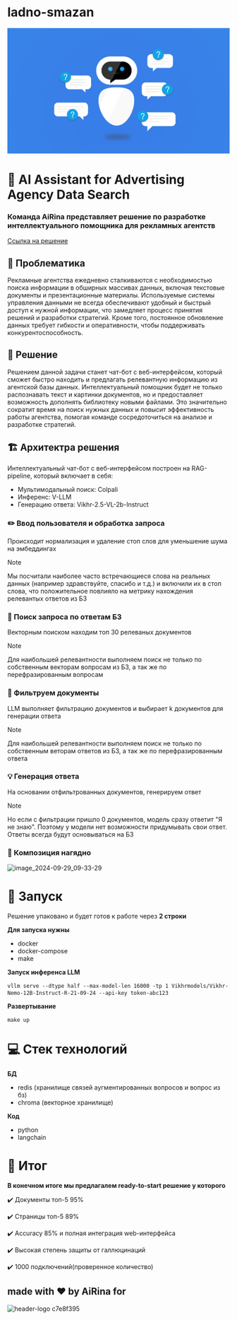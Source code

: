 # ladno-smazan

![kandinsky-download-1727581197737](assets/123.png)

 # :robot: AI Assistant for Advertising Agency Data Search 

### Команда AiRina представляет решение по разработке интеллектуального помощника для рекламных агентств
[Ссылка на решение](https://t.me/airina_rutube_bot)


## :exploding_head: Проблематика

Рекламные агентства ежедневно сталкиваются с необходимостью поиска информации в обширных массивах данных, включая текстовые документы и презентационные материалы. Используемые системы управления данными не всегда обеспечивают удобный и быстрый доступ к нужной информации, что замедляет процесс принятия решений и разработки стратегий. Кроме того, постоянное обновление данных требует гибкости и оперативности, чтобы поддерживать конкурентоспособность.

## :hugs: Решение

Решением данной задачи станет чат-бот с веб-интерфейсом, который сможет быстро находить и предлагать релевантную информацию из агентской базы данных. Интеллектуальный помощник будет не только распознавать текст и картинки документов, но и предоставляет возможность дополнять библиотеку новыми файлами. Это значительно сократит время на поиск нужных данных и повысит эффективность работы агентства, помогая команде сосредоточиться на анализе и разработке стратегий.


## :building_construction: Архитектра решения

Интеллектуальный чат-бот с веб-интерфейсом построен на RAG-pipeline, который включает в себя:
- Мультимодальный поиск: Colpali
- Инференс: V-LLM
- Генерацию ответа: Vikhr-2.5-VL-2b-Instruct

### :pencil2: Ввод пользователя и oбработка запроса

Происходит нормализация и удаление стоп слов для уменьшение шума на эмбеддингах

> [!Note] 
> Мы посчитали наиболее часто встречающиеся слова на реальных данных (например здравствуйте, спасибо и т.д.)
> и включили их в стоп слова, что положительное повлияло на метрику нахождения релевантых ответов из БЗ

### :mag_right: Поиск запроса по ответам БЗ

Векторным поиском находим топ 30 релеваных документов 

> [!Note]
> Для наибольшей релевантности выполняем поиск не только по собственным векторам вопросам из БЗ, а так же по перефразированным вопросам
>

### :bookmark_tabs: Фильтруем документы

LLM выполняет фильтрацию документов и выбирает k документов для генерации ответа

>[!Note]
>Для наибольшей релевантности выполняем поиск не только по собственным веторам ответов из БЗ, а так же по перефразированным ответа
>

### :bulb: Генерация ответа

На основании отфильтрованных документов, генерируем ответ
> [!Note]
> Но если с фильтрации пришло 0 документов, модель сразу ответит "Я не знаю". Поэтому у модели нет возможности
> придумывать свои ответ. Ответы всегда будут основываться на БЗ
>

### :bricks: Композиция нагядно
![image_2024-09-29_09-33-29](https://github.com/user-attachments/assets/fffde057-0426-4375-b064-49e51a0ffde0)

 # :rocket: Запуск
Решение упаковано и будет готов к работе через **2 строки**

 **Для запуска нужны**
 - docker
 - docker-compose
 - make

**Запуск инференса LLM**
```
vllm serve --dtype half --max-model-len 16000 -tp 1 Vikhrmodels/Vikhr-Nemo-12B-Instruct-R-21-09-24 --api-key token-abc123
```
   
**Развертывание**
```
make up
```

 # :computer: Стек технологий
**БД**
- redis (хранилище связей аугментированных вопросов и вопрос из бз)
- chroma (векторное хранилище)

**Код**
- python
- langchain

# :checkered_flag: Итог
**В конечном итоге мы предлагалем ready-to-start решение у которого**

:heavy_check_mark: Документы топ-5 95%

:heavy_check_mark: Страницы топ-5 89%

:heavy_check_mark: Accuracy 85% и полная интеграция web-интерфейса

:heavy_check_mark: Высокая степень защиты от галлюцинаций

:heavy_check_mark: 1000 подключений(проверенное количество)


## made with ♥️ by AiRina for 
![header-logo c7e8f395](https://github.com/user-attachments/assets/8a56ca15-e17a-4ab6-b864-017fce804610)



